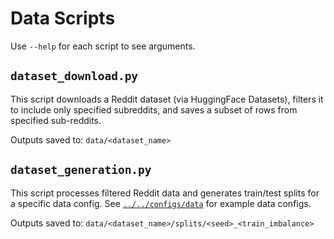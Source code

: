 # Data Scripts

Use `--help` for each script to see arguments.

## `dataset_download.py`

This script downloads a Reddit dataset (via HuggingFace Datasets), filters it to include only specified subreddits, and saves a subset of rows from specified sub-reddits.

Outputs saved to: `data/<dataset_name>`

## `dataset_generation.py`

This script processes filtered Reddit data and generates train/test splits for a specific data config. See [`../../configs/data`](../../configs/data) for example data configs.

Outputs saved to: `data/<dataset_name>/splits/<seed>_<train_imbalance>`

